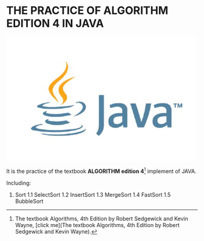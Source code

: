 # THE PRACTICE OF ALGORITHM EDITION 4 IN JAVA
![java]

It is the practice of the textbook **ALGORITHM edition 4**[^1] implement of JAVA.

Including:
1. Sort
1.1 SelectSort
1.2 InsertSort
1.3 MergeSort
1.4 FastSort
1.5 BubbleSort



[java]: ./resource/imgs/java.png
[algorithm]: ./resource/imgs/algorithm.jpg

[^1]: The textbook Algorithms, 4th Edition by Robert Sedgewick and Kevin Wayne, [click me](The textbook Algorithms, 4th Edition by Robert Sedgewick and Kevin Wayne).